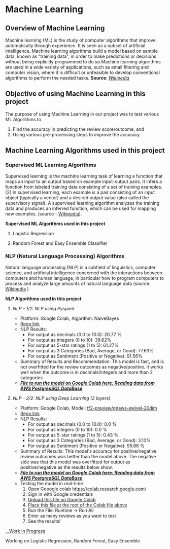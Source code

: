 # Machine Learning

## Overview of Machine Learning
Machine learning (ML) is the study of computer algorithms that improve automatically through experience. It is seen as a subset of artificial intelligence. Machine learning algorithms build a model based on sample data, known as "training data", in order to make predictions or decisions without being explicitly programmed to do so.Machine learning algorithms are used in a wide variety of applications, such as email filtering and computer vision, where it is difficult or unfeasible to develop conventional algorithms to perform the needed tasks.
**Source**: [*Wikipedia*](https://en.wikipedia.org/wiki/Machine_learning)

## Objective of using Machine Learning in this project
The purpose of using Machine Learning in our project was to test various ML Algorithms to 
1) Find the accuracy in predicting the review score/outcome, and 
2) Using various pre-processing steps to improve the accuracy.

## Machine Learning Algorithms used in this project

### Supervised ML Learning Algorithms

Supervised learning is the machine learning task of learning a function that maps an input to an output based on example input-output pairs. It infers a function from labeled training data consisting of a set of training examples.[2] In supervised learning, each example is a pair consisting of an input object (typically a vector) and a desired output value (also called the supervisory signal). A supervised learning algorithm analyzes the training data and produces an inferred function, which can be used for mapping new examples. (source - [Wikipedia](https://en.wikipedia.org/wiki/Supervised_learning)).

**Supervised ML Algorithms used in this project**

1) Logistic Regression

2) Random Forest and Easy Ensemble Classifier

### NLP (Natural Language Processing) Algorithms

Natural language processing (NLP) is a subfield of linguistics, computer science, and artificial intelligence concerned with the interactions between computers and human language, in particular how to program computers to process and analyze large amounts of natural language data (source: [Wikipedia](https://en.wikipedia.org/wiki/Natural_language_processing) )

**NLP Algorithms used in this project**

1) *NLP - 1/2: NLP using Pyspark*
    - Platform: Google Colab, Algorithm: NaiveBayes
     - [Repo link](https://github.com/JagpreetBath/European_Hotel_Analysis/tree/main/MachineLearning/ML_NLP_PySpark)
     - NLP Results:
        - For output as decimals (0.0 to 10.0): 20.77 %
        - For output as integers (0 to 10): 39.62%
        - For output as 5-star ratings (1 to 5): 61.27%
        - For output as 3 Categories (Bad, Average, or Good): 77.63%
        - For output as Sentiment (Positive or Negative): 91.56%
     - Summary of Results and Recommendation:
     This model is fast, and is not overfitted for the review outcomes as negative/positive. It works well when the outcome is in decimals/integers and more than 2 categories   
    - [***File to run the model on Google Colab here: Reading data from AWS PostgresSQL DataBase***](https://github.com/JagpreetBath/European_Hotel_Analysis/tree/main/MachineLearning/ML_NLP_PySpark/Step10_Final_PySpark_NLP_reading_from_RDS.ipynb)



2) *NLP - 2/2: NLP using Deep Learning (2 layers)*
    - Platform: Google Colab, Model: [tf2-preview/gnews-swivel-20dim](https://tfhub.dev/google/tf2-preview/gnews-swivel-20dim/1)
    - [Repo link](https://github.com/JagpreetBath/European_Hotel_Analysis/tree/main/MachineLearning/ML_NLP_DeepLearning)
    - NLP Results:
        - For output as decimals (0.0 to 10.0): 0.0 %
        - For output as integers (0 to 10): 0.0 %
        - For output as 5-star ratings (1 to 5): 0.43 %
        - For output as 3 Categories (Bad, Average, or Good): 3.10%
        - For output as Sentiment (Positive or Negative): 95.66 %
    - Summary of Results:  This model's accuracy for positive/negative review outcomes was better than the model above. The negative side was that this model was overfitted for output as positive/negative as the results below show.     
    - [***File to run the model on Google Colab here: Reading data from AWS PostgresSQL DataBase***](https://github.com/JagpreetBath/European_Hotel_Analysis/blob/main/MachineLearning/ML_NLP_DeepLearning/Step4_NLP_DL_Review_Pos_Neg_Format.ipynb)
    - Testing the model in real-time
        1) Open Gooogle colab https://colab.research.google.com/
        2) Sign in with Google credentials
        3) [Upload this file on Google Colab](https://github.com/JagpreetBath/European_Hotel_Analysis/tree/main/MachineLearning/ML_NLP_DeepLearning/Realtime_testing_of_DL_NLP_model.ipynb)
        4) [Place this file at the root of the Colab file above](https://github.com/JagpreetBath/European_Hotel_Analysis/blob/main/MachineLearning/ML_NLP_DeepLearning/SavedModel5_NLP_DL_Review_Pos_Neg_Format.h5)
        5) Run the File: Runtime -> Run All
        6) Enter as many reviews as you want to test
        7) See the results!


[...Work in Progress](https://github.com/JagpreetBath/European_Hotel_Analysis/tree/main/MachineLearning/ML_Supervised)

Working on Logistic Regression, Random Forest, Easy Ensemble